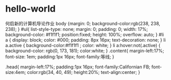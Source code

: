 # hello-world
何启新的计算机导论作业
body 
{margin: 0; 
 background-color:rgb(238, 238, 238);
}
#ul{
    list-style-type: none;
    margin: 0;
    padding: 0;
    width: 17%;
    background-color: #f1f1f1;
    position:fixed;
    height: 100%;
    overflow: auto;
}
#li a {
    display: block;
    color: #000;
    padding: 8px 16px;
    text-decoration: none;
}
 li a.active {
    background-color:#f1f1f1 ;
    color: white;
}
 li a:hover:not(.active) {
    background-color: rgb(0, 173, 181);
    color:white;
}
.content{
    margin-left:17%;
    font-size: 1em;
    padding:1px 16px;
    font-family:等线;
}


.head{
    margin-left:17%;
    padding:1px 16px; 
    font-family:Californian FB;
    font-size:4em;
    color:rgb(34, 40, 49);
    height:20%;
    text-align:center;
}








